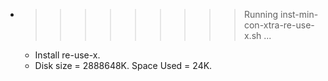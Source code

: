 * >>>>>>>>> Running inst-min-con-xtra-re-use-x.sh ...
  * Install re-use-x.
  * Disk size = 2888648K. Space Used = 24K.
